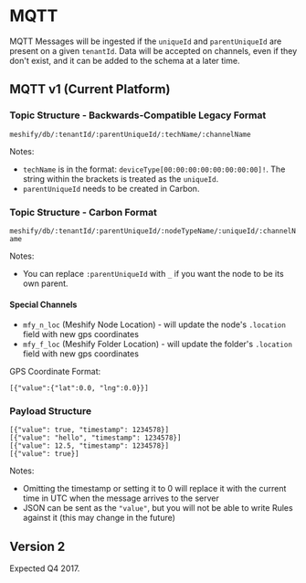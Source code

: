 # MQTT

MQTT Messages will be ingested if the `uniqueId` and `parentUniqueId` are present on a given `tenantId`. Data will be accepted on channels, even if they don't exist, and it can be added to the schema at a later time.

## MQTT v1 (Current Platform)

### Topic Structure - Backwards-Compatible Legacy Format

`meshify/db/:tenantId/:parentUniqueId/:techName/:channelName`

Notes:

- `techName` is in the format: `deviceType[00:00:00:00:00:00:00:00]!`. The string within the brackets is treated as the `uniqueId`.
- `parentUniqueId` needs to be created in Carbon.

### Topic Structure - Carbon Format

`meshify/db/:tenantId/:parentUniqueId/:nodeTypeName/:uniqueId/:channelName`

Notes:

- You can replace `:parentUniqueId` with `_` if you want the node to be its own parent.

#### Special Channels

- `mfy_n_loc` (Meshify Node Location) - will update the node's `.location` field with new gps coordinates 
- `mfy_f_loc` (Meshify Folder Location) - will update the folder's `.location` field with new gps coordinates

GPS Coordinate Format:

```
[{"value":{"lat":0.0, "lng":0.0}}]
```

### Payload Structure

```
[{"value": true, "timestamp": 1234578}]
[{"value": "hello", "timestamp": 1234578}]
[{"value": 12.5, "timestamp": 1234578}]
[{"value": true}]
```

Notes:

- Omitting the timestamp or setting it to 0 will replace it with the current time in UTC when the message arrives to the server
- JSON can be sent as the `"value"`, but you will not be able to write Rules against it (this may change in the future)

## Version 2

Expected Q4 2017.
